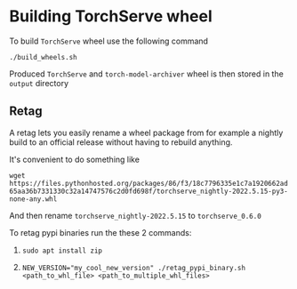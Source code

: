 # Building TorchServe wheel

To build `TorchServe` wheel use the following command

```
./build_wheels.sh
```

Produced `TorchServe` and `torch-model-archiver` wheel is then stored in the `output` directory

## Retag

A retag lets you easily rename a wheel package from for example a nightly build to an official release without having to rebuild anything.

It's convenient to do something like

`wget https://files.pythonhosted.org/packages/86/f3/18c7796335e1c7a1920662ad65aa36b7331330c32a14747576c2d0fd698f/torchserve_nightly-2022.5.15-py3-none-any.whl`

And then rename `torchserve_nightly-2022.5.15` to `torchserve_0.6.0`

To retag pypi binaries run the these 2 commands:

1. `sudo apt install zip`

2. `NEW_VERSION="my_cool_new_version" ./retag_pypi_binary.sh <path_to_whl_file> <path_to_multiple_whl_files>`
